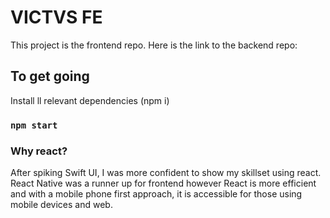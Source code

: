 # VICTVS FE

This project is the frontend repo. Here is the link to the backend repo:


## To get going
Install ll relevant dependencies (npm i)
### `npm start`


### Why react?

After spiking Swift UI, I was more confident to show my skillset using react. React Native was a runner up for frontend however React is more efficient and with a mobile phone first approach, it is accessible for those using mobile devices and web.
